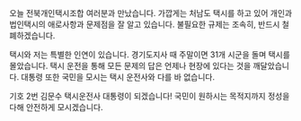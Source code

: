 오늘 전북개인택시조합 여러분과 만났습니다. 가깝게는 처남도 택시를 하고 있어 개인과 법인택시의 애로사항과 문제점을 잘 알고 있습니다. 불필요한 규제는 조속히, 반드시 철폐하겠습니다.   

택시와 저는 특별한 인연이 있습니다. 경기도지사 때 주말이면 31개 시군을 돌며 택시를 몰았습니다. 택시 운전을 통해 모든 문제의 답은 언제나 현장에 있다는 것을 깨달았습니다. 대통령 또한 국민을 모시는 택시 운전사와 다를 바 없습니다.  

기호 2번 김문수 택시운전사 대통령이 되겠습니다! 국민이 원하시는 목적지까지 정성을 다해 안전하게 모시겠습니다.  
